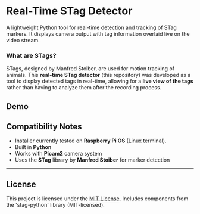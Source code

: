 # Real-Time STag Detector

A lightweight Python tool for real-time detection and tracking of STag markers. It displays camera output with tag information overlaid live on the video stream. 

### What are STags?

STags, designed by Manfred Stoiber, are used for motion tracking of animals.  This **real-time STag detector** (this repository) was developed as a tool to display detected tags in real-time, allowing for a **live view of the tags** rather than having to analyze them after the recording process.

## Demo

<!-- 
[![Watch the demo](images/demo_frame.jpg)](assets/demo_video.mp4)
-->

 ## Compatibility Notes
- Installer currently tested on **Raspberry Pi OS** (Linux terminal).
- Built in **Python**
- Works with **Picam2** camera system
- Uses the **STag** library by **Manfred Stoiber** for marker detection

---
## License

This project is licensed under the [MIT License](LICENSE). 
Includes components from the 'stag-python' library (MIT-licensed).
